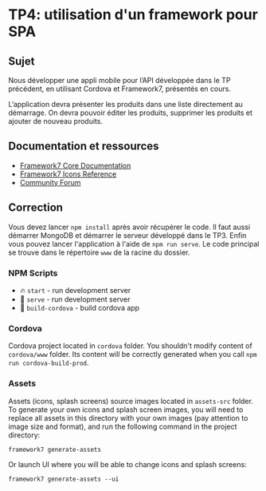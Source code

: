 # TP4: utilisation d'un framework pour SPA

## Sujet

Nous développer une appli mobile pour l’API développée dans le TP précédent, en utilisant Cordova et Framework7, présentés en cours.

L’application devra présenter les produits dans une liste directement au démarrage. On devra pouvoir éditer les produits, supprimer les produits et ajouter de nouveau produits.

## Documentation et ressources

* [Framework7 Core Documentation](https://framework7.io/docs/)
* [Framework7 Icons Reference](https://framework7.io/icons/)
* [Community Forum](https://forum.framework7.io)

## Correction

Vous devez lancer `npm install` après avoir récupérer le code. Il faut aussi démarrer MongoDB et démarrer le serveur développé dans le TP3. Enfin vous pouvez lancer l'application à l'aide de `npm run serve`. Le code  principal se trouve dans le répertoire `www` de la racine du dossier.

### NPM Scripts

* 🔥 `start` - run development server
* 🔧 `serve` - run development server
* 📱 `build-cordova` - build cordova app

### Cordova

Cordova project located in `cordova` folder. You shouldn't modify content of `cordova/www` folder. Its content will be correctly generated when you call `npm run cordova-build-prod`.

### Assets

Assets (icons, splash screens) source images located in `assets-src` folder. To generate your own icons and splash screen images, you will need to replace all assets in this directory with your own images (pay attention to image size and format), and run the following command in the project directory:

```
framework7 generate-assets
```

Or launch UI where you will be able to change icons and splash screens:

```
framework7 generate-assets --ui
```